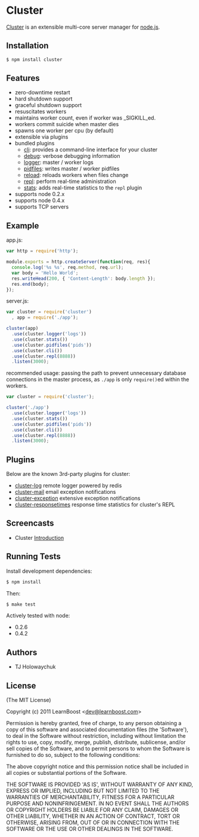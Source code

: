 # Cluster

 [Cluster](http://learnboost.github.com/cluster) is an extensible multi-core server manager for [node.js](http://nodejs.org).

## Installation

```bash
$ npm install cluster
```

## Features

  - zero-downtime restart
  - hard shutdown support
  - graceful shutdown support
  - resuscitates workers
  - maintains worker count, even if worker was _SIGKILL_ed.
  - workers commit suicide when master dies 
  - spawns one worker per cpu (by default)
  - extensible via plugins
  - bundled plugins
    - [cli](http://learnboost.github.com/cluster/docs/cli.html): provides a command-line interface for your cluster
    - [debug](http://learnboost.github.com/cluster/docs/debug.html): verbose debugging information
    - [logger](http://learnboost.github.com/cluster/docs/logger.html): master / worker logs
    - [pidfiles](http://learnboost.github.com/cluster/docs/pidfiles.html): writes master / worker pidfiles
    - [reload](http://learnboost.github.com/cluster/docs/reload.html): reloads workers when files change
    - [repl](http://learnboost.github.com/cluster/docs/repl.html): perform real-time administration
    - [stats](http://learnboost.github.com/cluster/docs/stats.html): adds real-time statistics to the `repl` plugin
  - supports node 0.2.x
  - supports node 0.4.x
  - supports TCP servers

## Example

app.js:

```javascript
var http = require('http');

module.exports = http.createServer(function(req, res){
  console.log('%s %s', req.method, req.url);
  var body = 'Hello World';
  res.writeHead(200, { 'Content-Length': body.length });
  res.end(body);
});
```

server.js:

```javascript
var cluster = require('cluster')
  , app = require('./app');

cluster(app)
  .use(cluster.logger('logs'))
  .use(cluster.stats())
  .use(cluster.pidfiles('pids'))
  .use(cluster.cli())
  .use(cluster.repl(8888))
  .listen(3000);
```

recommended usage: passing the path to prevent unnecessary database connections in the master process, as `./app` is only `require()`ed within the workers.

```javascript
var cluster = require('cluster');

cluster('./app')
  .use(cluster.logger('logs'))
  .use(cluster.stats())
  .use(cluster.pidfiles('pids'))
  .use(cluster.cli())
  .use(cluster.repl(8888))
  .listen(3000);
```

## Plugins

 Below are the known 3rd-party plugins for cluster:
 
   - [cluster-log](https://github.com/LearnBoost/cluster-log) remote logger powered by redis
   - [cluster-mail](https://github.com/LearnBoost/cluster-mail) email exception notifications
   - [cluster-exception](https://github.com/3rd-eden/cluster.exception) extensive exception notifications
   - [cluster-responsetimes](https://github.com/mnutt/cluster-responsetimes) response time statistics for cluster's REPL

## Screencasts

  - Cluster [Introduction](http://screenr.com/X8v)

## Running Tests

Install development dependencies:

```bash
$ npm install
```

Then:

```bash
$ make test
```

Actively tested with node:

  - 0.2.6
  - 0.4.2

## Authors

  * TJ Holowaychuk

## License 

(The MIT License)

Copyright (c) 2011 LearnBoost &lt;dev@learnboost.com&gt;

Permission is hereby granted, free of charge, to any person obtaining
a copy of this software and associated documentation files (the
'Software'), to deal in the Software without restriction, including
without limitation the rights to use, copy, modify, merge, publish,
distribute, sublicense, and/or sell copies of the Software, and to
permit persons to whom the Software is furnished to do so, subject to
the following conditions:

The above copyright notice and this permission notice shall be
included in all copies or substantial portions of the Software.

THE SOFTWARE IS PROVIDED 'AS IS', WITHOUT WARRANTY OF ANY KIND,
EXPRESS OR IMPLIED, INCLUDING BUT NOT LIMITED TO THE WARRANTIES OF
MERCHANTABILITY, FITNESS FOR A PARTICULAR PURPOSE AND NONINFRINGEMENT.
IN NO EVENT SHALL THE AUTHORS OR COPYRIGHT HOLDERS BE LIABLE FOR ANY
CLAIM, DAMAGES OR OTHER LIABILITY, WHETHER IN AN ACTION OF CONTRACT,
TORT OR OTHERWISE, ARISING FROM, OUT OF OR IN CONNECTION WITH THE
SOFTWARE OR THE USE OR OTHER DEALINGS IN THE SOFTWARE.